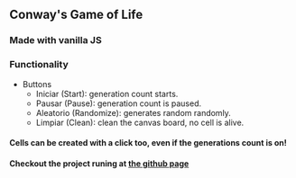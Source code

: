 ## Conway's Game of Life 
 
### Made with vanilla JS 
 
### Functionality
  * Buttons
    * Iniciar (Start): generation count starts.
    * Pausar (Pause): generation count is paused.
    * Aleatorio (Randomize): generates random randomly.
    * Limpiar (Clean): clean the canvas board, no cell is alive.
   
 
#### Cells can be created with a click too, even if the generations count is on!

#### Checkout the project runing at <a href="https://eliuabdiel.github.io/game-of-life/">the github page</a>
